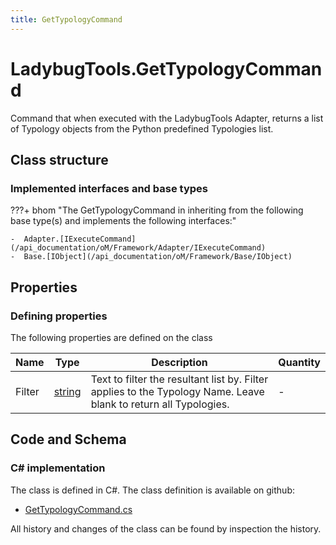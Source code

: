 ```yaml
---
title: GetTypologyCommand
---
```


# LadybugTools.GetTypologyCommand

Command that when executed with the LadybugTools Adapter, returns a list of Typology objects from the Python predefined Typologies list.

## Class structure

### Implemented interfaces and base types

???+ bhom "The GetTypologyCommand in inheriting from the following base type(s) and implements the following interfaces:"

    -  Adapter.[IExecuteCommand](/api_documentation/oM/Framework/Adapter/IExecuteCommand)
    -  Base.[IObject](/api_documentation/oM/Framework/Base/IObject)


## Properties



### Defining properties

The following properties are defined on the class

| Name             | Type             | Description      | Quantity         |
|------------------|------------------|------------------|------------------|
| Filter | [string](https://learn.microsoft.com/en-us/dotnet/api/System.String?view=netstandard-2.0) | Text to filter the resultant list by. Filter applies to the Typology Name. Leave blank to return all Typologies. | - |


## Code and Schema

### C# implementation

The class is defined in C#. The class definition is available on github:

- [GetTypologyCommand.cs](https://github.com/BHoM/LadybugTools_Toolkit/blob/develop/LadybugTools_oM/ExecuteCommands/GetTypologyCommand.cs)

All history and changes of the class can be found by inspection the history.
